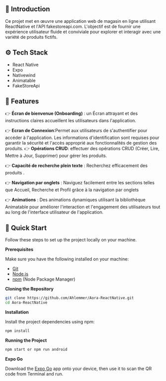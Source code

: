 
## <a name="introduction">🤖 Introduction</a>

Ce projet met en œuvre une application web de magasin en ligne utilisant ReactNative et l'API fakestoreapi.com. L'objectif est de fournir une expérience utilisateur fluide et conviviale pour explorer et interagir avec une variété de produits fictifs.

## <a name="tech-stack">⚙️ Tech Stack</a>

- React Native
- Expo
- Nativewind
- Animatable
- FakeStoreApi

## <a name="features">🔋 Features</a>
👉 **Écran de bienvenue (Onboarding)** : un Écran attrayant et des instructions claires accueillent les utilisateurs dans l'application.

👉 **Ecran de Connexion**:Permet aux utilisateurs de s'authentifier pour accéder à l'application. Les informations d'identification sont requises pour garantir la sécurité et l'accès approprié aux fonctionnalités de gestion des produits.
👉 **Opérations CRUD**: effectuer des opérations CRUD (Créer, Lire, Mettre à Jour, Supprimer) pour gérer les produits.

👉 **Capacité de recherche plein texte** : Recherchez efficacement des  produits .

👉 **Navigation par onglets** : Naviguez facilement entre les sections telles que Accueil, Recherche et Profil grâce à la navigation par onglets

👉 **Animations** : Des animations dynamiques utilisant la bibliothèque Animatable pour améliorer l'interaction et l'engagement des utilisateurs tout au long de l'interface utilisateur de l'application.


## <a name="quick-start">🤸 Quick Start</a>

Follow these steps to set up the project locally on your machine.

**Prerequisites**

Make sure you have the following installed on your machine:

- [Git](https://git-scm.com/)
- [Node.js](https://nodejs.org/en)
- [npm](https://www.npmjs.com/) (Node Package Manager)

**Cloning the Repository**

```bash
git clone https://github.com/Ahlemmer/Aora-ReactNative.git
cd Aora-ReactNative
```

**Installation**

Install the project dependencies using npm:

```bash
npm install
```

**Running the Project**

```bash
npm start or npm run android
```

**Expo Go**

Download the [Expo Go](https://expo.dev/go) app onto your device, then use it to scan the QR code from Terminal and run.









